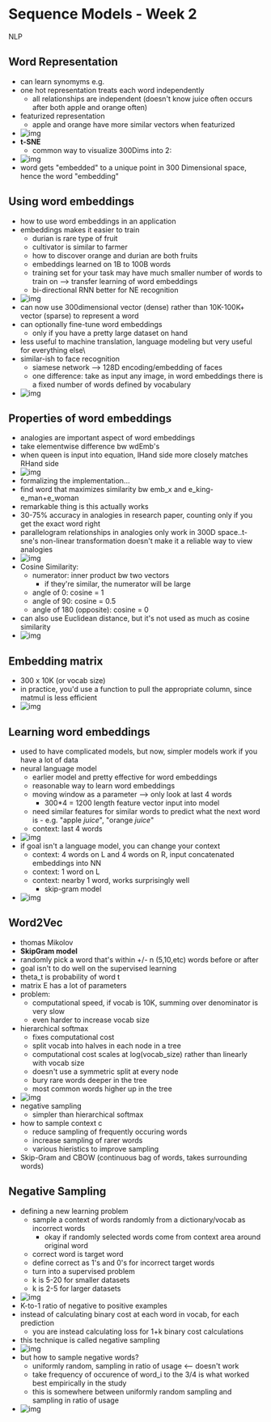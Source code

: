 # Sequence Models - Week 2

NLP

## Word Representation

- can learn synomyms e.g.
- one hot representation treats each word independently
  - all relationships are independent (doesn't know juice often occurs after both apple and orange often)
- featurized representation
  - apple and orange have more similar vectors when featurized
- ![img](https://github.com/chriseal/deep_learning_ai/blob/master/5_SequenceModels/week2/5wk2_featurized_word_embeddings.png)
- **t-SNE**
  - common way to visualize 300Dims into 2: 
- ![img](https://github.com/chriseal/deep_learning_ai/blob/master/5_SequenceModels/week2/5wk2_tsne.png)
- word gets "embedded" to a unique point in 300 Dimensional space, hence the word "embedding"   

## Using word embeddings

- how to use word embeddings in an application
- embeddings makes it easier to train
  - durian is rare type of fruit
  - cultivator is similar to farmer
  - how to discover orange and durian are both fruits
  - embeddings learned on 1B to 100B words
  - training set for your task may have much smaller number of words to train on
    --> transfer learning of word embeddings
  - bi-directional RNN better for NE recognition
- ![img](https://github.com/chriseal/deep_learning_ai/blob/master/5_SequenceModels/week2/5wk2_NE_rec_ex.png)
- can now use 300dimensional vector (dense) rather than 10K-100K+ vector (sparse) to represent a word
- can optionally fine-tune word embeddings
  - only if you have a pretty large dataset on hand
- less useful to machine translation, language modeling but very useful for everything else\
- similar-ish to face recognition
  - siamese network --> 128D encoding/embedding of faces
  - one difference: take as input any image, in word embeddings there is a fixed number of words defined by vocabulary
- ![img](https://github.com/chriseal/deep_learning_ai/blob/master/5_SequenceModels/week2/5wk2_face_rec.png)

## Properties of word embeddings

- analogies are important aspect of word embeddings
- take elementwise difference bw wdEmb's
- when queen is input into equation, lHand side more closely matches RHand side
- ![img](https://github.com/chriseal/deep_learning_ai/blob/master/5_SequenceModels/week2/5wk2_analogies.png)
- formalizing the implementation...
- find word that maximizes similarity bw emb_x and e_king-e_man+e_woman
- remarkable thing is this actually works
- 30-75% accuracy in analogies in research paper, counting only if you get the exact word right
- parallelogram relationships in analogies only work in 300D space..t-sne's non-linear transformation doesn't make it a reliable way to view analogies
- ![img](https://github.com/chriseal/deep_learning_ai/blob/master/5_SequenceModels/week2/5wk2_analogies_explained.png)
- Cosine Similarity:
  - numerator: inner product bw two vectors
    - if they're similar, the numerator will be large
  - angle of 0: cosine = 1
  - angle of 90: cosine = 0.5
  - angle of 180 (opposite): cosine = 0
- can also use Euclidean distance, but it's not used as much as cosine similarity
- ![img](https://github.com/chriseal/deep_learning_ai/blob/master/5_SequenceModels/week2/5wk2_cosine_similarity.png)

## Embedding matrix

- 300 x 10K (or vocab size)
- in practice, you'd use a function to pull the appropriate column, since matmul is less efficient
- ![img](https://github.com/chriseal/deep_learning_ai/blob/master/5_SequenceModels/week2/5wk2_embedding_matrix.png)

## Learning word embeddings

- used to have complicated models, but now, simpler models work if you have a lot of data
- neural language model
  - earlier model and pretty effective for word embeddings
  - reasonable way to learn word embeddings
  - moving window as a parameter --> only look at last 4 words
    - 300*4 = 1200 length feature vector input into model
  - need similar features for similar words to predict what the next word is - e.g. "apple *juice*", "orange *juice*"
  - context: last 4 words
- ![img](https://github.com/chriseal/deep_learning_ai/blob/master/5_SequenceModels/week2/5wk2_neural_language_model.png)
- if goal isn't a language model, you can change your context
  - context: 4 words on L and 4 words on R, input concatenated embeddings into NN 
  - context: 1 word on L
  - context: nearby 1 word, works surprisingly well
    - skip-gram model
- ![img](https://github.com/chriseal/deep_learning_ai/blob/master/5_SequenceModels/week2/5wk2_other_contexts.png)

## Word2Vec

- thomas Mikolov
- **SkipGram model**
- randomly pick a word that's within +/- n (5,10,etc) words before or after
- goal isn't to do well on the supervised learning 
- theta_t is probability of word t
- matrix E has a lot of parameters
- problem:
  - computational speed, if vocab is 10K, summing over denominator is very slow 
  - even harder to increase vocab size
- hierarchical softmax
  - fixes computational cost 
  - split vocab into halves in each node in a tree
  - computational cost scales at log(vocab_size) rather than linearly with vocab size
  - doesn't use a symmetric split at every node
  - bury rare words deeper in the tree
  - most common words higher up in the tree
- ![img](https://github.com/chriseal/deep_learning_ai/blob/master/5_SequenceModels/week2/5wk2_hierarchical_softmax.png)
- negative sampling 
  - simpler than hierarchical softmax
- how to sample context c
  - reduce sampling of frequently occuring words
  - increase sampling of rarer words
  - various hieristics to improve sampling
- Skip-Gram and CBOW (continuous bag of words, takes surrounding words)
        
## Negative Sampling

- defining a new learning problem
  - sample a context of words randomly from a dictionary/vocab as incorrect words
    - okay if randomly selected words come from context area around original word
  - correct word is target word
  - define correct as 1's and 0's for incorrect target words
  - turn into a supervised problem
  - k is 5-20 for smaller datasets
  - k is 2-5 for larger datasets
- ![img](https://github.com/chriseal/deep_learning_ai/blob/master/5_SequenceModels/week2/5wk2_generating_supervised.png)
- K-to-1 ratio of negative to positive examples
- instead of calculating binary cost at each word in vocab, for each prediction
  - you are instead calculating loss for 1+k binary cost calculations
- this technique is called negative sampling
- ![img](https://github.com/chriseal/deep_learning_ai/blob/master/5_SequenceModels/week2/5wk2_negative_sampling.png)
- but how to sample negative words?
  - uniformly random, sampling in ratio of usage <-- doesn't work
  - take frequency of occurence of word_i to the 3/4 is what worked best empirically in the study
  - this is somewhere between uniformly random sampling and sampling in ratio of usage
- ![img](https://github.com/chriseal/deep_learning_ai/blob/master/5_SequenceModels/week2/5wk2_how_to_sample.png)


